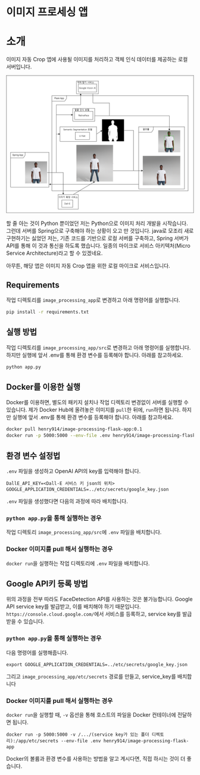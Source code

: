 # 이미지 프로세싱 앱
# 소개
이미지 자동 Crop 앱에 사용될 이미지를 처리하고 객체 인식 데이터를 제공하는 로컬 서버입니다.

![Flask App 모식도](./docs/images/flask.png)

할 줄 아는 것이 Python 뿐이었던 저는 Python으로 이미지 처리 개발을 시작습니다. 그런데 서버를 Spring으로 구축해야 하는 상황이 오고 만 것입니다. java로 모조리 새로 구현하기는 싫었던 저는, 기존 코드를 기반으로 로컬 서버를 구축하고, Spring 서버가 API를 통해 이 것과 통신을 하도록 했습니다. 일종의 마이크로 서비스 아키텍처(Micro Service Architecture)라고 할 수 있겠네요.

아무튼, 해당 앱은 이미지 자동 Crop 앱을 위한 로컬 마이크로 서비스입니다.

## Requirements
작업 디렉토리를 `image_processing_app`로 변경하고 아래 명령어를 실행합니다. 
```bash
pip install -r requirements.txt
```
## 실행 방법
작업 디렉토리를 `image_processing_app/src`로 변경하고 아래 명령어를 실행합니다. 하지만 실행에 앞서 .env를 통해 환경 변수를 등록해야 합니다. 아래를 참고하세요.
```Bash
python app.py
```
## Docker를 이용한 실행
Docker를 이용하면, 별도의 패키지 설치나 작업 디렉토리 변경없이 서버를 실행할 수 있습니다. 제가 Docker Hub에 올려놓은 이미지를 `pull`한 뒤에, `run`하면 됩니다. 하지만 실행에 앞서 .env를 통해 환경 변수를 등록해야 합니다. 아래를 참고하세요.
```bash
docker pull henry914/image-processing-flask-app:0.1
docker run -p 5000:5000 --env-file .env henry914/image-processing-flask-app:0.1
```

## 환경 변수 설정법
`.env` 파일을 생성하고 OpenAI API의 key를 입력해야 합니다.
```
DallE_API_KEY=<Dall-E 서비스 키 json의 위치>
GOOGLE_APPLICATION_CREDENTIALS=../etc/secrets/google_key.json
```
`.env` 파일을 생성했다면 다음의 과정에 따라 배치합니다.
### `python app.py`을 통해 실행하는 경우
작업 디렉토리 `image_processing_app/src`에 `.env` 파일을 배치합니다.
### Docker 이미지를 pull 해서 실행하는 경우
`docker run`을 실행하는 작업 디렉토리에 `.env` 파일을 배치합니다.

## Google API키 등록 방법
위의 과정을 전부 따라도 FaceDetection API를 사용하는 것은 불가능합니다. Google API service key를 발급받고, 이를 배치해야 하기 때문입니다. `https://console.cloud.google.com/`에서 서비스를 등록하고, service key를 발급받을 수 있습니다.
### `python app.py`을 통해 실행하는 경우
다음 명령어를 실행해줍니다.
```
export GOOGLE_APPLICATION_CREDENTIALS=../etc/secrets/google_key.json
```
그리고 `image_processing_app/etc/secrets` 경로를 만들고, service_key를 배치합니다
### Docker 이미지를 pull 해서 실행하는 경우
`docker run`을 실행할 때, `-v` 옵션을 통해 호스트의 파일을 Docker 컨테이너에 전달하면 됩니다.
```
docker run -p 5000:5000 -v /.../(service key가 있는 폴더 디렉토리):/app/etc/secrets --env-file .env henry914/image-processing-flask-app
```
Docker의 볼륨과 환경 변수를 사용하는 방법을 알고 계시다면, 직접 하시는 것이 더 좋습니다.